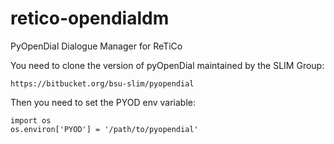 # retico-opendialdm
PyOpenDial Dialogue Manager for ReTiCo

You need to clone the version of pyOpenDial maintained by the SLIM Group:

`https://bitbucket.org/bsu-slim/pyopendial`

Then you need to set the PYOD env variable:

```
import os
os.environ['PYOD'] = '/path/to/pyopendial'
```


